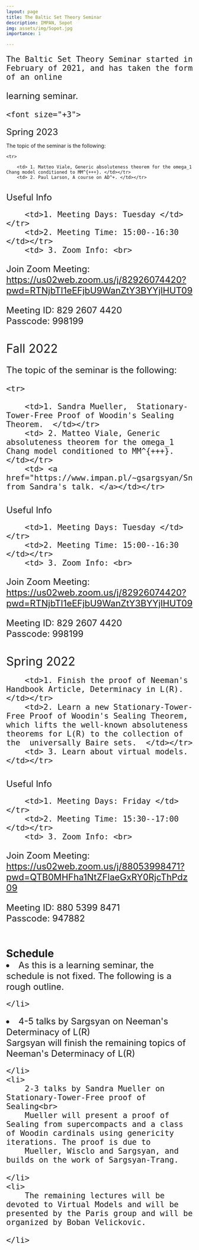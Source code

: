 ```yaml
---
layout: page
title: The Baltic Set Theory Seminar 
description: IMPAN, Sopot
img: assets/img/Sopot.jpg
importance: 1

---
```


<font size="+2">

	The Baltic Set Theory Seminar started in February of 2021, and has taken the form of an online
learning seminar. 
	
	<font size="+3">
 Spring 2023</font>
<table>
<tbody>

The topic of the seminar is the following:

	<tr>
	
		<td> 1. Matteo Viale, Generic absoluteness theorem for the omega_1 Chang model conditioned to MM^{+++}. </td></tr>
		<td> 2. Paul Larson, A course on AD^+. </td></tr>
	
</tbody>
</table>

<font size="+2">
 Useful Info</h3</font>
<table>
<tbody>
	<tr>
	
		<td>1. Meeting Days: Tuesday </td></tr>
		<td>2. Meeting Time: 15:00--16:30 </td></tr>
		<td> 3. Zoom Info: <br>
Join Zoom Meeting: https://us02web.zoom.us/j/82926074420?pwd=RTNjbTI1eEFjbU9WanZtY3BYYjlHUT09 <br>

Meeting ID: 829 2607 4420 <br>
Passcode: 998199</td></tr>	
</tbody>
</table>
	
	
<font size="+3">
 Fall 2022</font>
<table>
<tbody>

The topic of the seminar is the following:

	<tr>
	
		<td>1. Sandra Mueller,  Stationary-Tower-Free Proof of Woodin's Sealing Theorem.  </td></tr>
		<td> 2. Matteo Viale, Generic absoluteness theorem for the omega_1 Chang model conditioned to MM^{+++}. </td></tr>
		<td> <a href="https://www.impan.pl/~gsargsyan/Snotes.pdf">Notes from Sandra's talk. </a></td></tr>
	
</tbody>
</table>

<font size="+2">
 Useful Info</font>
<table>
<tbody>
	<tr>
	
		<td>1. Meeting Days: Tuesday </td></tr>
		<td>2. Meeting Time: 15:00--16:30 </td></tr>
		<td> 3. Zoom Info: <br>
Join Zoom Meeting: https://us02web.zoom.us/j/82926074420?pwd=RTNjbTI1eEFjbU9WanZtY3BYYjlHUT09 <br>

Meeting ID: 829 2607 4420 <br>
Passcode: 998199</td></tr>	
</tbody>
</table>
	
	
	
	
<font size="+3">	
Spring 2022</font>
<table>
<tbody>
	<tr>
	
		<td>1. Finish the proof of Neeman's Handbook Article, Determinacy in L(R).</td></tr>
		<td>2. Learn a new Stationary-Tower-Free Proof of Woodin's Sealing Theorem, which lifts the well-known absoluteness theorems for L(R) to the collection of the  universally Baire sets.  </td></tr>
		<td> 3. Learn about virtual models. </td></tr>
	


</tbody>
</table>

<font size="+2">
 Useful Info </font>
<table>
<tbody>
	<tr>
	
		<td>1. Meeting Days: Friday </td></tr>
		<td>2. Meeting Time: 15:30--17:00 </td></tr>
		<td> 3. Zoom Info: <br>
Join Zoom Meeting: https://us02web.zoom.us/j/88053998471?pwd=QTB0MHFha1NtZFlaeGxRY0RjcThPdz09 <br>

Meeting ID: 880 5399 8471 <br>
Passcode: 947882</td></tr>
	


</tbody>
</table>


 <font size="+2">
<h3 style="margin-bottom:0pt;">Schedule</h3></font>
<li>
		As this is a learning seminar, the schedule is not fixed. The following is a rough outline.
		
	</li>
	
<li>
		4-5 talks by Sargsyan on Neeman's Determinacy of L(R) <br>
		Sargsyan will finish the remaining topics of Neeman's Determinacy of L(R) 
		
	</li>
	<li>
		2-3 talks by Sandra Mueller on Stationary-Tower-Free proof of Sealing<br>
		Mueller will present a proof of Sealing from supercompacts and a class of Woodin cardinals using genericity iterations. The proof is due to
		Mueller, Wisclo and Sargsyan, and builds on the work of Sargsyan-Trang.
		
	</li>
	<li>
		The remaining lectures will be devoted to Virtual Models and will be presented by the Paris group and will be organized by Boban Velickovic.
		
	</li>
<br><br>

</body>
</html>
